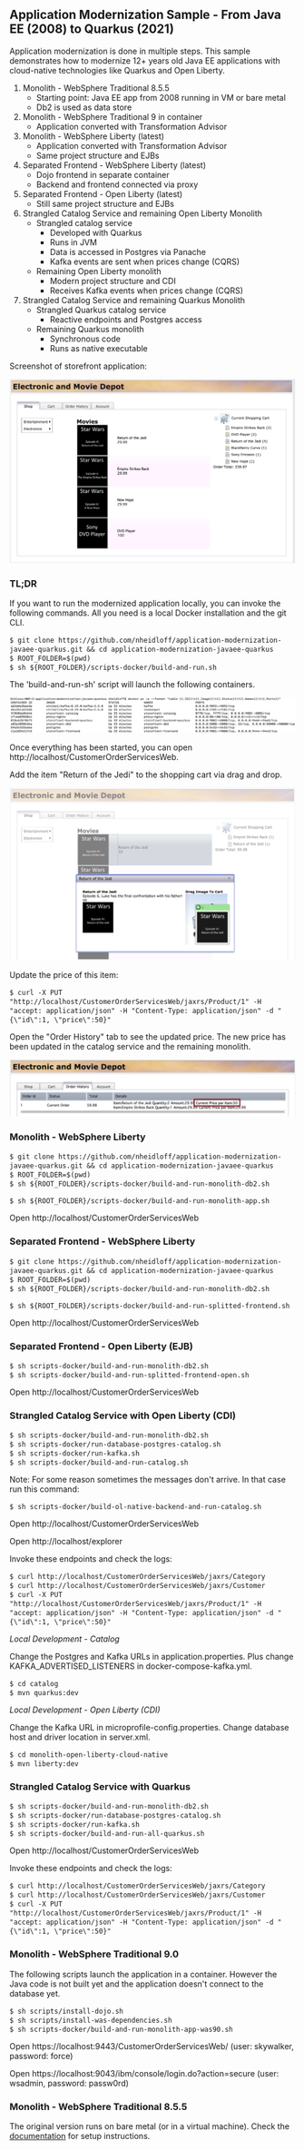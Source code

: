 ## Application Modernization Sample - From Java EE (2008) to Quarkus (2021)

Application modernization is done in multiple steps. This sample demonstrates how to modernize 12+ years old Java EE applications with cloud-native technologies like Quarkus and Open Liberty.

1. Monolith - WebSphere Traditional 8.5.5
    - Starting point: Java EE app from 2008 running in VM or bare metal
    - Db2 is used as data store
2. Monolith - WebSphere Traditional 9 in container
    - Application converted with Transformation Advisor
3. Monolith - WebSphere Liberty (latest)
    - Application converted with Transformation Advisor
    - Same project structure and EJBs
4. Separated Frontend - WebSphere Liberty (latest)
    - Dojo frontend in separate container
    - Backend and frontend connected via proxy
5. Separated Frontend - Open Liberty (latest)
    - Still same project structure and EJBs
6. Strangled Catalog Service and remaining Open Liberty Monolith
    - Strangled catalog service
        - Developed with Quarkus
        - Runs in JVM
        - Data is accessed in Postgres via Panache
        - Kafka events are sent when prices change (CQRS)
    - Remaining Open Liberty monolith
        - Modern project structure and CDI
        - Receives Kafka events when prices change (CQRS)
7. Strangled Catalog Service and remaining Quarkus Monolith
    - Strangled Quarkus catalog service 
        - Reactive endpoints and Postgres access
    - Remaining Quarkus monolith
        - Synchronous code
        - Runs as native executable

Screenshot of storefront application:

<kbd><img src="documentation/storefront-shop.png" /></kbd>


### TL;DR

If you want to run the modernized application locally, you can invoke the following commands. All you need is a local Docker installation and the git CLI.

```
$ git clone https://github.com/nheidloff/application-modernization-javaee-quarkus.git && cd application-modernization-javaee-quarkus
$ ROOT_FOLDER=$(pwd)
$ sh ${ROOT_FOLDER}/scripts-docker/build-and-run.sh
```

The 'build-and-run-sh' script will launch the following containers.

<kbd><img src="documentation/Containers.png" /></kbd>

Once everything has been started, you can open http://localhost/CustomerOrderServicesWeb.

Add the item "Return of the Jedi" to the shopping cart via drag and drop.

<kbd><img src="documentation/storefront-add-item.png" /></kbd>

Update the price of this item:

```
$ curl -X PUT "http://localhost/CustomerOrderServicesWeb/jaxrs/Product/1" -H "accept: application/json" -H "Content-Type: application/json" -d "{\"id\":1, \"price\":50}"
```

Open the "Order History" tab to see the updated price. The new price has been updated in the catalog service and the remaining monolith.

<kbd><img src="documentation/storefront-new-price.png" /></kbd>


### Monolith - WebSphere Liberty

```
$ git clone https://github.com/nheidloff/application-modernization-javaee-quarkus.git && cd application-modernization-javaee-quarkus
$ ROOT_FOLDER=$(pwd)
$ sh ${ROOT_FOLDER}/scripts-docker/build-and-run-monolith-db2.sh
```

```
$ sh ${ROOT_FOLDER}/scripts-docker/build-and-run-monolith-app.sh
```

Open http://localhost/CustomerOrderServicesWeb


### Separated Frontend - WebSphere Liberty

```
$ git clone https://github.com/nheidloff/application-modernization-javaee-quarkus.git && cd application-modernization-javaee-quarkus
$ ROOT_FOLDER=$(pwd)
$ sh ${ROOT_FOLDER}/scripts-docker/build-and-run-monolith-db2.sh
```

```
$ sh ${ROOT_FOLDER}/scripts-docker/build-and-run-splitted-frontend.sh
```

Open http://localhost/CustomerOrderServicesWeb


### Separated Frontend - Open Liberty (EJB)

```
$ sh scripts-docker/build-and-run-monolith-db2.sh
$ sh scripts-docker/build-and-run-splitted-frontend-open.sh
```

Open http://localhost/CustomerOrderServicesWeb


### Strangled Catalog Service with Open Liberty (CDI)

```
$ sh scripts-docker/build-and-run-monolith-db2.sh
$ sh scripts-docker/run-database-postgres-catalog.sh
$ sh scripts-docker/run-kafka.sh
$ sh scripts-docker/build-and-run-catalog.sh
```

Note: For some reason sometimes the messages don't arrive. In that case run this command:

```
$ sh scripts-docker/build-ol-native-backend-and-run-catalog.sh
```

Open http://localhost/CustomerOrderServicesWeb

Open http://localhost/explorer

Invoke these endpoints and check the logs:

```
$ curl http://localhost/CustomerOrderServicesWeb/jaxrs/Category
$ curl http://localhost/CustomerOrderServicesWeb/jaxrs/Customer
$ curl -X PUT "http://localhost/CustomerOrderServicesWeb/jaxrs/Product/1" -H "accept: application/json" -H "Content-Type: application/json" -d "{\"id\":1, \"price\":50}"
```

*Local Development - Catalog*

Change the Postgres and Kafka URLs in application.properties. Plus change KAFKA_ADVERTISED_LISTENERS in docker-compose-kafka.yml.

```
$ cd catalog
$ mvn quarkus:dev
```

*Local Development - Open Liberty (CDI)*

Change the Kafka URL in microprofile-config.properties. Change database host and driver location in server.xml.

```
$ cd monolith-open-liberty-cloud-native
$ mvn liberty:dev
```


### Strangled Catalog Service with Quarkus

```
$ sh scripts-docker/build-and-run-monolith-db2.sh
$ sh scripts-docker/run-database-postgres-catalog.sh
$ sh scripts-docker/run-kafka.sh
$ sh scripts-docker/build-and-run-all-quarkus.sh
```

Open http://localhost/CustomerOrderServicesWeb

Invoke these endpoints and check the logs:

```
$ curl http://localhost/CustomerOrderServicesWeb/jaxrs/Category
$ curl http://localhost/CustomerOrderServicesWeb/jaxrs/Customer
$ curl -X PUT "http://localhost/CustomerOrderServicesWeb/jaxrs/Product/1" -H "accept: application/json" -H "Content-Type: application/json" -d "{\"id\":1, \"price\":50}"
```


### Monolith - WebSphere Traditional 9.0

The following scripts launch the application in a container. However the Java code is not built yet and the application doesn't connect to the database yet.

```
$ sh scripts/install-dojo.sh
$ sh scripts/install-was-dependencies.sh
$ sh scripts-docker/build-and-run-monolith-app-was90.sh
```

Open https://localhost:9443/CustomerOrderServicesWeb/ (user: skywalker, password: force)

Open https://localhost:9043/ibm/console/login.do?action=secure (user: wsadmin, password: passw0rd)


### Monolith - WebSphere Traditional 8.5.5

The original version runs on bare metal (or in a virtual machine). Check the [documentation](monolith-websphere-855/README.md) for setup instructions.
